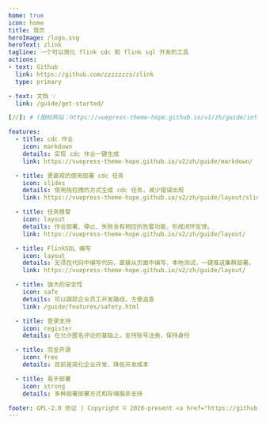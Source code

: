 ```yaml
---
home: true
icon: home
title: 首页
heroImage: /logo.svg
heroText: zlink
tagline: 一个可以简化 flink cdc 和 flink sql 开发的工具
actions:
- text: Github
  link: https://github.com/zzzzzzzs/zlink
  type: primary

- text: 文档 💡
  link: /guide/get-started/

[//]: # (图标网站：https://vuepress-theme-hope.github.io/v1/zh/guide/interface/icon.html#%E7%B2%BE%E9%80%89%E5%9B%BE%E6%A0%87)

features:
  - title: cdc 作业
    icon: markdown
    details: 实现 cdc 作业一键生成
    link: https://vuepress-theme-hope.github.io/v2/zh/guide/markdown/

  - title: 更直观的使用部署 cdc 任务
    icon: slides
    details: 使用拖拉拽的方式生成 cdc 任务，减少错误出现
    link: https://vuepress-theme-hope.github.io/v2/zh/guide/layout/slides.html

  - title: 任务报警
    icon: layout
    details: 作业部署、停止、失败会有相应的告警功能，形成闭环反馈。
    link: https://vuepress-theme-hope.github.io/v2/zh/guide/layout/

  - title: FlinkSQL 编写
    icon: layout
    details: 无须在代码中编写代码，直接从页面中编写，本地测试，一键推送集群部署。
    link: https://vuepress-theme-hope.github.io/v2/zh/guide/layout/

  - title: 强大的安全性
    icon: safe
    details: 可以跟踪企业员工开发路径，方便追查
    link: /guide/features/safety.html

  - title: 登录支持
    icon: register
    details: 在允许匿名评论的基础上，支持账号注册，保持身份

  - title: 完全开源
    icon: free
    details: 目前是简化企业开发，降低开发成本

  - title: 易于部署
    icon: strong
    details: 多种部署部署方式和存储服务支持

footer: GPL-2.0 协议 | Copyright © 2020-present <a href="https://github.com/lizheming" rel="noopener noreferrer " target="_blank">lizheming</a> | 主题使用 <a href="https://vuepress-theme-hope.github.io/v2/zh/" rel="noopener noreferrer " target="_blank">vuepress-theme-hope</a>
---
```

